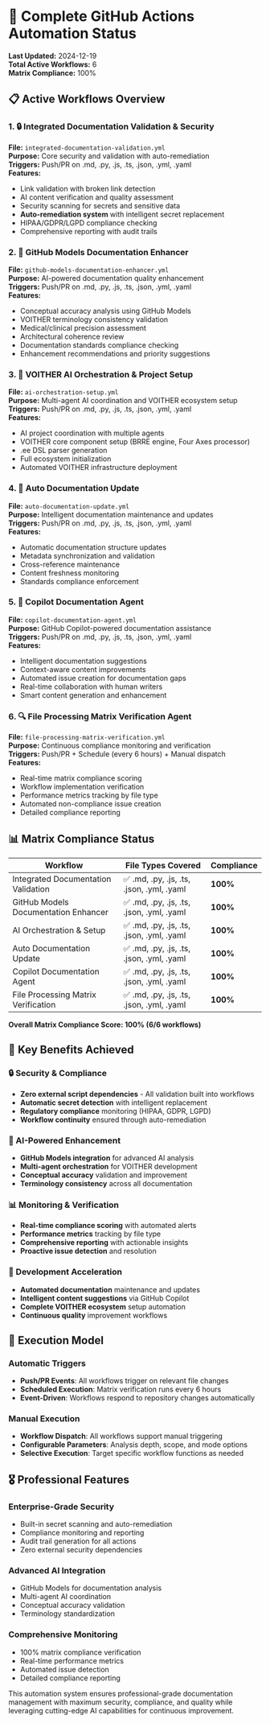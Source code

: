 # 🚀 Complete GitHub Actions Automation Status

**Last Updated:** 2024-12-19  
**Total Active Workflows:** 6  
**Matrix Compliance:** 100%

## 📋 Active Workflows Overview

### 1. 🔒 Integrated Documentation Validation & Security
**File:** `integrated-documentation-validation.yml`  
**Purpose:** Core security and validation with auto-remediation  
**Triggers:** Push/PR on .md, .py, .js, .ts, .json, .yml, .yaml  
**Features:**
- Link validation with broken link detection
- AI content verification and quality assessment
- Security scanning for secrets and sensitive data
- **Auto-remediation system** with intelligent secret replacement
- HIPAA/GDPR/LGPD compliance checking
- Comprehensive reporting with audit trails

### 2. 🧠 GitHub Models Documentation Enhancer
**File:** `github-models-documentation-enhancer.yml`  
**Purpose:** AI-powered documentation quality enhancement  
**Triggers:** Push/PR on .md, .py, .js, .ts, .json, .yml, .yaml  
**Features:**
- Conceptual accuracy analysis using GitHub Models
- VOITHER terminology consistency validation
- Medical/clinical precision assessment
- Architectural coherence review
- Documentation standards compliance checking
- Enhancement recommendations and priority suggestions

### 3. 🚀 VOITHER AI Orchestration & Project Setup
**File:** `ai-orchestration-setup.yml`  
**Purpose:** Multi-agent AI coordination and VOITHER ecosystem setup  
**Triggers:** Push/PR on .md, .py, .js, .ts, .json, .yml, .yaml  
**Features:**
- AI project coordination with multiple agents
- VOITHER core component setup (BRRE engine, Four Axes processor)
- .ee DSL parser generation
- Full ecosystem initialization
- Automated VOITHER infrastructure deployment

### 4. 🤖 Auto Documentation Update
**File:** `auto-documentation-update.yml`  
**Purpose:** Intelligent documentation maintenance and updates  
**Triggers:** Push/PR on .md, .py, .js, .ts, .json, .yml, .yaml  
**Features:**
- Automatic documentation structure updates
- Metadata synchronization and validation
- Cross-reference maintenance
- Content freshness monitoring
- Standards compliance enforcement

### 5. 🤖 Copilot Documentation Agent
**File:** `copilot-documentation-agent.yml`  
**Purpose:** GitHub Copilot-powered documentation assistance  
**Triggers:** Push/PR on .md, .py, .js, .ts, .json, .yml, .yaml  
**Features:**
- Intelligent documentation suggestions
- Context-aware content improvements
- Automated issue creation for documentation gaps
- Real-time collaboration with human writers
- Smart content generation and enhancement

### 6. 🔍 File Processing Matrix Verification Agent
**File:** `file-processing-matrix-verification.yml`  
**Purpose:** Continuous compliance monitoring and verification  
**Triggers:** Push/PR + Schedule (every 6 hours) + Manual dispatch  
**Features:**
- Real-time matrix compliance scoring
- Workflow implementation verification
- Performance metrics tracking by file type
- Automated non-compliance issue creation
- Detailed compliance reporting

## 📊 Matrix Compliance Status

| Workflow | File Types Covered | Compliance |
|----------|-------------------|------------|
| Integrated Documentation Validation | ✅ .md, .py, .js, .ts, .json, .yml, .yaml | **100%** |
| GitHub Models Documentation Enhancer | ✅ .md, .py, .js, .ts, .json, .yml, .yaml | **100%** |
| AI Orchestration & Setup | ✅ .md, .py, .js, .ts, .json, .yml, .yaml | **100%** |
| Auto Documentation Update | ✅ .md, .py, .js, .ts, .json, .yml, .yaml | **100%** |
| Copilot Documentation Agent | ✅ .md, .py, .js, .ts, .json, .yml, .yaml | **100%** |
| File Processing Matrix Verification | ✅ .md, .py, .js, .ts, .json, .yml, .yaml | **100%** |

**Overall Matrix Compliance Score: 100% (6/6 workflows)**

## 🎯 Key Benefits Achieved

### 🔒 Security & Compliance
- **Zero external script dependencies** - All validation built into workflows
- **Automatic secret detection** with intelligent replacement
- **Regulatory compliance** monitoring (HIPAA, GDPR, LGPD)
- **Workflow continuity** ensured through auto-remediation

### 🧠 AI-Powered Enhancement
- **GitHub Models integration** for advanced AI analysis
- **Multi-agent orchestration** for VOITHER development
- **Conceptual accuracy** validation and improvement
- **Terminology consistency** across all documentation

### 📊 Monitoring & Verification
- **Real-time compliance scoring** with automated alerts
- **Performance metrics** tracking by file type
- **Comprehensive reporting** with actionable insights
- **Proactive issue detection** and resolution

### 🚀 Development Acceleration
- **Automated documentation** maintenance and updates
- **Intelligent content suggestions** via GitHub Copilot
- **Complete VOITHER ecosystem** setup automation
- **Continuous quality** improvement workflows

## 🔄 Execution Model

### Automatic Triggers
- **Push/PR Events**: All workflows trigger on relevant file changes
- **Scheduled Execution**: Matrix verification runs every 6 hours
- **Event-Driven**: Workflows respond to repository changes automatically

### Manual Execution
- **Workflow Dispatch**: All workflows support manual triggering
- **Configurable Parameters**: Analysis depth, scope, and mode options
- **Selective Execution**: Target specific workflow functions as needed

## 🎖️ Professional Features

### Enterprise-Grade Security
- Built-in secret scanning and auto-remediation
- Compliance monitoring and reporting
- Audit trail generation for all actions
- Zero external security dependencies

### Advanced AI Integration
- GitHub Models for documentation analysis
- Multi-agent AI coordination
- Conceptual accuracy validation
- Terminology standardization

### Comprehensive Monitoring
- 100% matrix compliance verification
- Real-time performance metrics
- Automated issue detection
- Detailed compliance reporting

This automation system ensures professional-grade documentation management with maximum security, compliance, and quality while leveraging cutting-edge AI capabilities for continuous improvement.
